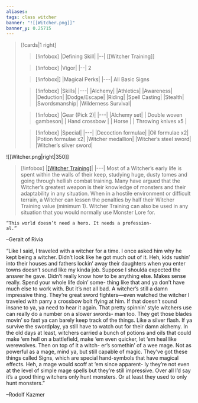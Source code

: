 ```yaml
---
aliases: 
tags: class witcher
banner: "![[Witcher.png]]"
banner_y: 0.25715
---
```

>[!cards|1 right] 
>> [!infobox] 
>> |Defining Skill|
>> |--|
>> [[Witcher Training]] 
>
>> [!infobox] 
>> |Vigor|
>> |--|
>> 2 
>
>> [!infobox|]
>> |Magical Perks|
>> |---|
>>All Basic Signs
>
>> [!infobox]
>>|Skills|
>>|---|
|Alchemy|
|Athletics|
|Awareness|
|Deduction|
|Dodge/Escape|
|Riding|
|Spell Casting|
|Stealth|
|Swordsmanship|
|Wilderness Survival|
>
>>[!infobox]
>>|Gear (Pick 2)|
>>|---|
>>|Alchemy set|
| Double woven gambeson|
| Hand crossbow         |
| Horse                 |
| Throwing knives x5    |
>
>>[!infobox]
>>|Special|
>>|---|
>>|Decoction formulae|
>>|Oil formulae x2|
>>|Potion formulae x2|
>>|Witcher medallion|
>>|Witcher’s steel sword|
>>|Witcher’s silver sword|

![[Witcher.png|right|350]]

>[!infobox] 
> |[[Witcher Training]](Int)| 
> |---|
> Most of a Witcher’s early life is spent within the walls of their keep, studying huge, dusty tomes and going through hellish combat training. Many have argued that the Witcher’s greatest weapon is their knowledge of monsters and their adaptability in any situation. When in a hostile environment or difficult terrain, a Witcher can lessen the penalties by half their Witcher Training value (minimum 1). Witcher Training can also be used in any situation that you would normally use Monster Lore for.

```ad-quote 
“This world doesn’t need a hero. It needs a profession-
al.”
```
–Geralt of Rivia

“Like I said, I traveled with a witcher for a time. I once asked him why he kept being a witcher. Didn’t look like he got much out of it. Heh, kids rushin’ into their houses and fathers lockin’ away their daughters when you enter towns doesn’t sound like my kinda job. Suppose I shoulda expected the answer he gave. Didn’t really know how to be anything else. Makes sense really. Spend your whole life doin’ some- thing like that and ya don’t have much else to work with. But it’s not all bad. A witcher’s still a damn impressive thing. They’re great sword fighters—even watched the witcher I traveled with parry a crossbow bolt flying at him. If that doesn’t sound insane to ya, ya need to hear it again. That pretty spinnin’ style witchers use can really do a number on a slower swords- man too. They get those blades movin’ so fast ya can barely keep track of the things. Like a silver flash. If ya survive the swordplay, ya still have to watch out for their damn alchemy. In the old days at least, witchers carried a bunch of potions and oils that could make ‘em hell on a battlefield, make ‘em even quicker, let ‘em heal like werewolves. Then on top of it a witch- er’s somethin’ of a wee mage. Not as powerful as a mage, mind ya, but still capable of magic. They’ve got these things called Signs, which are special hand-symbols that have magical effects. Heh, a mage would scoff at ‘em since apparent- ly they’re not even at the level of simple mage spells but they’re still impressive. Over all I’d say it’s a good thing witchers only hunt monsters. Or at least they used to only hunt monsters.”

–Rodolf Kazmer